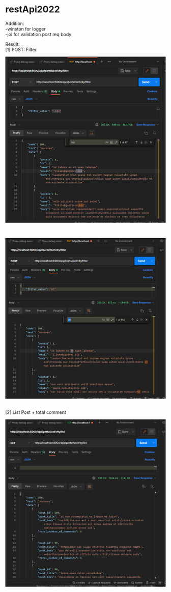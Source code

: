 # restApi2022

Addition: <br>
-winston for logger <br>
-joi for validation post req body <br>

Result: <br>
[1] POST: Filter
<p align="left">
  <img src="https://raw.githubusercontent.com/syukranDev/restApi2022/main/images/filter.PNG" />
  </p> <br /> 
  
  <p align="left">
  <img src="https://raw.githubusercontent.com/syukranDev/restApi2022/main/images/filter_2.PNG" />
  </p> <br /> 
 [2] List Post + total comment 
  <p align="left">
  <img src="https://raw.githubusercontent.com/syukranDev/restApi2022/main/images/listPostAndComments.PNG" />
  </p> <br /> 
